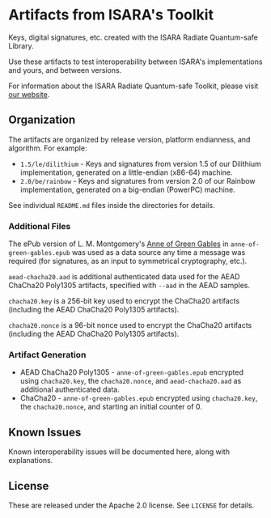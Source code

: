 # Artifacts from ISARA's Toolkit

Keys, digital signatures, etc. created with the ISARA Radiate Quantum-safe
Library.

Use these artifacts to test interoperability between ISARA's implementations
and yours, and between versions.

For information about the ISARA Radiate Quantum-safe Toolkit, please
visit [our website](https://www.isara.com/products/isara-radiate.html).

## Organization

The artifacts are organized by release version, platform endianness, and
algorithm. For example:

* `1.5/le/dilithium` - Keys and signatures from version 1.5 of our Dilithium
  implementation, generated on a little-endian (x86-64) machine.
* `2.0/be/rainbow` - Keys and signatures from version 2.0 of our Rainbow
  implementation, generated on a big-endian (PowerPC) machine.

See individual `README.md` files inside the directories for details.

### Additional Files

The ePub version of L. M. Montgomery's
[Anne of Green Gables](https://www.gutenberg.org/ebooks/45) in
`anne-of-green-gables.epub` was used as a data source any time a message
was required (for signatures, as an input to symmetrical cryptography, etc.).

`aead-chacha20.aad` is additional authenticated data used for the AEAD ChaCha20
Poly1305 artifacts, specified with `--aad` in the AEAD samples.

`chacha20.key` is a 256-bit key used to encrypt the ChaCha20 artifacts
(including the AEAD ChaCha20 Poly1305 artifacts).

`chacha20.nonce` is a 96-bit nonce used to encrypt the ChaCha20 artifacts
(including the AEAD ChaCha20 Poly1305 artifacts).

### Artifact Generation

* AEAD ChaCha20 Poly1305 - `anne-of-green-gables.epub` encrypted using
  `chacha20.key`, the `chacha20.nonce`, and `aead-chacha20.aad` as additional
  authenticated data.
* ChaCha20 - `anne-of-green-gables.epub` encrypted using `chacha20.key`, the
  `chacha20.nonce`, and starting an initial counter of 0.

## Known Issues

Known interoperability issues will be documented here, along with explanations.

## License

These are released under the Apache 2.0 license. See `LICENSE` for details.
